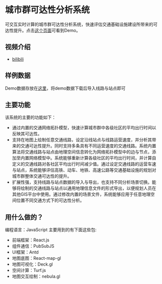 # 城市群可达性分析系统

可交互实时计算的城市群可达性分析系统，快速评估交通基础设施建设所带来的可达性提升。点击[这个页面](https://ni1o1.github.io/UrbanAgglomerationAccessbility/build/)可看到Demo。

## 视频介绍

- [bilibili](https://www.bilibili.com/video/BV19L411K7qr/)

## 样例数据

Demo数据存放在[这里](https://github.com/ni1o1/UrbanAgglomerationAccessbility/tree/main/demodata)，将demo数据下载后导入线路与站点即可

## 主要功能

该系统的主要的功能如下：
- 通过内置的交通网络拓扑模型，快速计算城市群中各级社区的平均出行时间以反映其可达性。
- 支持在地图上绘制任意交通线路，设定沿线站点与线路运营速度，并分析其带来的交通可达性提升。同时支持多条具有不同运营速度的交通线路。系统内置算法将交通线路与站点由地理空间信息转化为网络拓扑模型中的边与节点，添加至内置网络模型中。系统能够重新计算各级社区的平均出行时间，并计算自定义的交通线路对各社区平均出行时间减少值。通过设定交通线路的运营车速与站点，系统能够评估高铁、动车、地铁、高速公路等交通基础设施的规划对城市群整体交通可达性的提升。
- 扩展性强，支持线路与站点数据的导入与导出，也支持不同分析场景切换。能够将绘制的交通线路与站点以通用地理信息文件的形式导出，以便规划人员在其他GIS平台中使用。通过修改内置的场景文件，系统能够应用于任意地理空间位置不同交通方式下的可达性分析。

## 用什么做的？

编程语言：JavaScript
主要用到的有下面这些包:
- 前端框架：React.js
- 组件通信：PubSubJS
- UI框架：Antd
- 地图底图：React-map-gl
- 地图可视化：Deck.gl
- 空间计算：Turf.js
- 地图交互绘制：nebula.gl

